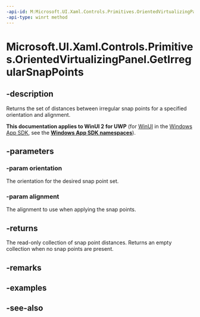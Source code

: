 ```yaml
---
-api-id: M:Microsoft.UI.Xaml.Controls.Primitives.OrientedVirtualizingPanel.GetIrregularSnapPoints(Microsoft.UI.Xaml.Controls.Orientation,Microsoft.UI.Xaml.Controls.Primitives.SnapPointsAlignment)
-api-type: winrt method
---
```


<!-- Method syntax
public Windows.Foundation.Collections.IVectorView<float> GetIrregularSnapPoints(Windows.UI.Xaml.Controls.Orientation orientation, Windows.UI.Xaml.Controls.Primitives.SnapPointsAlignment alignment)
-->

# Microsoft.UI.Xaml.Controls.Primitives.OrientedVirtualizingPanel.GetIrregularSnapPoints

## -description
Returns the set of distances between irregular snap points for a specified orientation and alignment.

**This documentation applies to WinUI 2 for UWP** (for [WinUI](/windows/apps/winui/winui3/) in the [Windows App SDK](/windows/apps/windows-app-sdk/), see the **[Windows App SDK namespaces](/windows/windows-app-sdk/api/winrt/)**).

## -parameters
### -param orientation
The orientation for the desired snap point set.

### -param alignment
The alignment to use when applying the snap points.

## -returns
The read-only collection of snap point distances. Returns an empty collection when no snap points are present.

## -remarks

## -examples

## -see-also
